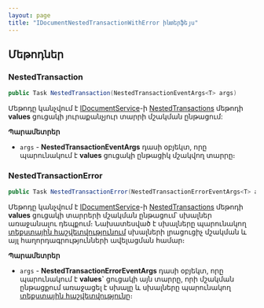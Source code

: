 ```yaml
---
layout: page
title: "IDocumentNestedTransactionWithError ինտերֆեյս" 
---
```


## Մեթոդներ

### NestedTransaction

```c#
public Task NestedTransaction(NestedTransactionEventArgs<T> args)
```

Մեթոդը կանչվում է [IDocumentService](../services/IDocumentService.md)-ի [NestedTransactions](../services/IDocumentService.md#nestedtransactions) մեթոդի **values** ցուցակի յուրաքանչյուր տարրի մշակման ընթացում:

**Պարամետրեր**

* `args` - **NestedTransactionEventArgs** դասի օբյեկտ, որը պարունակում է **values** ցուցակի ընթացիկ մշակվող տարրը։

### NestedTransactionError

```c#
public Task NestedTransactionError(NestedTransactionErrorEventArgs<T> args)
```

Մեթոդը կանչվում է [IDocumentService](../services/IDocumentService.md)-ի [NestedTransactions](../services/IDocumentService.md#nestedtransactions) մեթոդի **values** ցուցակի տարրերի մշակման ընթացում՝ սխալներ առաջանալու դեպքում։ Նախատեսված է սխալները պարունակող [տեքստային հաշվետվությունում](TextReport.md) սխալների լրացուցիչ մշակման և այլ հաղորդագրությունների ավելացման համար։

**Պարամետրեր**

* `args` - **NestedTransactionErrorEventArgs** դասի օբյեկտ, որը պարունակում է **values`** ցուցակի այն տարրը, որի մշակման ընթացքում առաջացել է սխալը և սխալները պարունակող [տեքստային հաշվետվությունը](TextReport.md)։